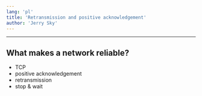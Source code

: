 ```yaml
---
lang: 'pl'
title: 'Retransmission and positive acknowledgement'
author: 'Jerry Sky'
---
```


---

## What makes a network reliable?

- TCP
- positive acknowledgement
- retransmission
- stop & wait
